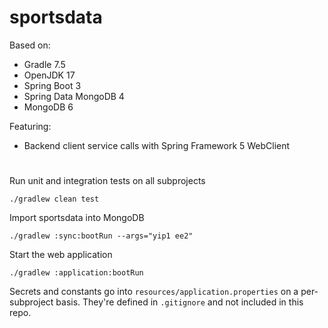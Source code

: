 # sportsdata

Based on:

- Gradle 7.5
- OpenJDK 17
- Spring Boot 3
- Spring Data MongoDB 4
- MongoDB 6

Featuring:
- Backend client service calls with Spring Framework 5 WebClient

#
Run unit and integration tests on all subprojects
```shell
./gradlew clean test
```
Import sportsdata into MongoDB
```shell
./gradlew :sync:bootRun --args="yip1 ee2"
```
Start the web application
```shell
./gradlew :application:bootRun
```

Secrets and constants go into `resources/application.properties` on a per-subproject basis.
They're defined in `.gitignore` and not included in this repo.

